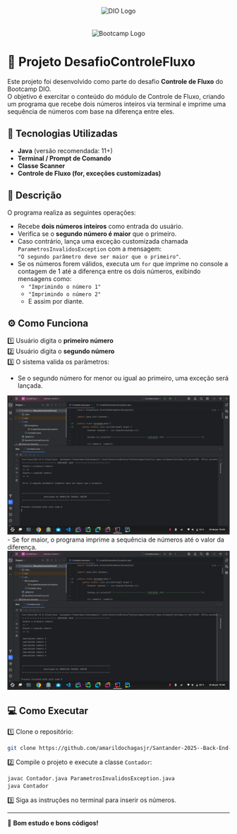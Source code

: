 
<p align="center">
  <img src="https://hermes.dio.me/assets/diome/logo.svg" alt="DIO Logo" width="300"/>
  <br/>
  <br/>
  <br/>
  <img src="assets/backend-com-java.png" alt="Bootcamp Logo" width="100"/>
</p>

# 📌 Projeto DesafioControleFluxo

Este projeto foi desenvolvido como parte do desafio **Controle de Fluxo** do Bootcamp DIO.  
O objetivo é exercitar o conteúdo do módulo de Controle de Fluxo, criando um programa que recebe dois números inteiros via terminal e imprime uma sequência de números com base na diferença entre eles.

## 🚀 Tecnologias Utilizadas

- **Java** (versão recomendada: 11+)
- **Terminal / Prompt de Comando**
- **Classe Scanner**
- **Controle de Fluxo (for, exceções customizadas)**

## 📄 Descrição

O programa realiza as seguintes operações:
- Recebe **dois números inteiros** como entrada do usuário.
- Verifica se o **segundo número é maior** que o primeiro.
- Caso contrário, lança uma exceção customizada chamada `ParametrosInvalidosException` com a mensagem:  
  `"O segundo parâmetro deve ser maior que o primeiro"`.
- Se os números forem válidos, executa um `for` que imprime no console a contagem de 1 até a diferença entre os dois números, exibindo mensagens como:
  - `"Imprimindo o número 1"`
  - `"Imprimindo o número 2"`
  - E assim por diante.

## ⚙️ Como Funciona

1️⃣ Usuário digita o **primeiro número**  
2️⃣ Usuário digita o **segundo número**  
3️⃣ O sistema valida os parâmetros:  
   - Se o segundo número for menor ou igual ao primeiro, uma exceção será lançada.  
   <img src="assets/exceptionOk.png" alt="image" width="750"/>
   - Se for maior, o programa imprime a sequência de números até o valor da diferença.
   <img src="assets/tryOk.png" alt="image" width="750"/>

## 💻 Como Executar

1️⃣ Clone o repositório:
```bash
git clone https://github.com/amarildochagasjr/Santander-2025--Back-End-com-Java--Desafio-1
```

2️⃣ Compile o projeto e execute a classe `Contador`:
```bash
javac Contador.java ParametrosInvalidosException.java
java Contador
```

3️⃣ Siga as instruções no terminal para inserir os números.

---

🚀 **Bom estudo e bons códigos!**
